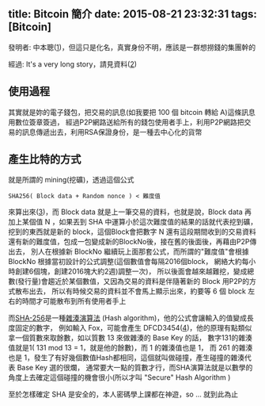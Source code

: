 title: Bitcoin 簡介
date: 2015-08-21 23:32:31
tags: [Bitcoin]
---
發明者: 中本聰([1])，但這只是化名，真實身份不明，應該是一群想撈錢的集團幹的

經過: It's a very long story，請見資料([2])

使用過程
----------
其實就是妳的電子錢包，把交易的訊息(如我要把 100 個 bitcoin 轉給 A)這條訊息用數位簽章簽過，
經過P2P網路送給所有的錢包使用者手上，利用P2P網路把交易的訊息傳遞出去，利用RSA保證身份，是一種去中心化的貨幣

產生比特的方式
-------------
就是所謂的 mining(挖礦)，透過這個公式 

	SHA256( Block data + Random nonce ) < 難度值

來算出來([3])，而 Block data 就是上一筆交易的資料，也就是說，Block data 再加上某個值 N ，如果丟到 SHA 中運算小於這次難度值的結果的話就代表挖到礦，
挖到的東西就是新的 block，這個Block會把數字 N 還有這段期間收到的交易資料還有新的難度值，包成一包變成新的BlockNo後，接在舊的後面後，再藉由P2P傳出去，
別人在根據新 BlockNo 繼續玩上面那套公式，而所謂的"難度值"會根據 BlockNo 根據當初設計的公式調整(這個數值會每隔2016個block，
網絡大約每小時創建6個塊，創建2016塊大約2週)調整一次)，
所以後面會越來越難挖，變成總數(發行量)會趨近於某個數值，又因為交易的資料是伴隨著新的 Block 用P2P的方式散布出去，
所以有時候交易的資料並不會馬上顯示出來，約要等 6 個 block 左右的時間才可能散布到所有使用者手上

而[SHA-256]是一種[雜湊演算法] (Hash algorithm)，他的公式會讓輸入的值變成長度固定的數字，
例如輸入 Fox，可能會產生 DFCD3454([4])，他的原理有點類似拿一個質數來取餘數，如以質數 13 來做雜湊的 Base Key 的話，
數字131的雜湊值就是1( 131 mod 13 = 1，就是他的餘數)，而 1 的雜湊值也是 1，
而 261 的雜湊也是 1，發生了有好幾個數值Hash都相同，這個就叫做碰撞，產生碰撞的雜湊代表 Base Key 選的很爛，
通常要大一點的質數才行，而SHA演算法就是以數學的角度上去確定這個碰撞的機會很小(所以才叫 "Secure" Hash Algorithm )


至於怎樣確定 SHA 是安全的，本人密碼學上課都在神遊，so ... 就到此為止



[1]:https://zh.wikipedia.org/wiki/%E4%B8%AD%E6%9C%AC%E8%81%AA
[2]:https://yowureport.com/%E5%85%A9%E5%B9%B42%E8%90%AC%E5%80%8D%E7%9A%84%E5%8D%87%E5%80%BC%EF%BC%8C%E6%9C%80%E5%88%92%E7%AE%97%E7%9A%84%E6%8A%95%E8%B3%87-%E6%B7%B1%E5%85%A5%E4%BA%86%E8%A7%A3-bitcoin/
[3]:https://www.ptt.cc/bbs/Soft_Job/M.1385557793.A.5E6.html
[4]:https://zh.wikipedia.org/wiki/%E6%95%A3%E5%88%97%E5%87%BD%E6%95%B8#/media/File:Hash_function.svg

[SHA-256]:https://zh.wikipedia.org/zh-hant/SHA%E5%AE%B6%E6%97%8F

[雜湊演算法]:https://zh.wikipedia.org/zh-hant/%E6%95%A3%E5%88%97%E5%87%BD%E6%95%B8